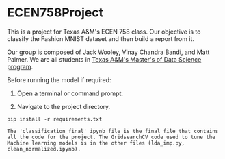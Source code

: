 # ECEN758Project

This is a project for Texas A&M's ECEN 758 class. Our objective is to classify the Fashion MNIST dataset and then build a report from it. 

Our group is composed of Jack Wooley, Vinay Chandra Bandi, and Matt Palmer. We are all students in [Texas A&M's Master's of Data Science program](https://tamids.tamu.edu/).

Before running the model if required:

1. Open a terminal or command prompt.

2. Navigate to the project directory.

```
pip install -r requirements.txt
```

```
The 'classification_final' ipynb file is the final file that contains all the code for the project. The GridsearchCV code used to tune the Machine learning models is in the other files (lda_imp.py, clean_normalized.ipynb).
```
